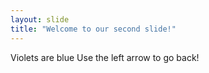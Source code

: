 ```yaml
---
layout: slide
title: "Welcome to our second slide!"
---
```

Violets are blue
Use the left arrow to go back!
